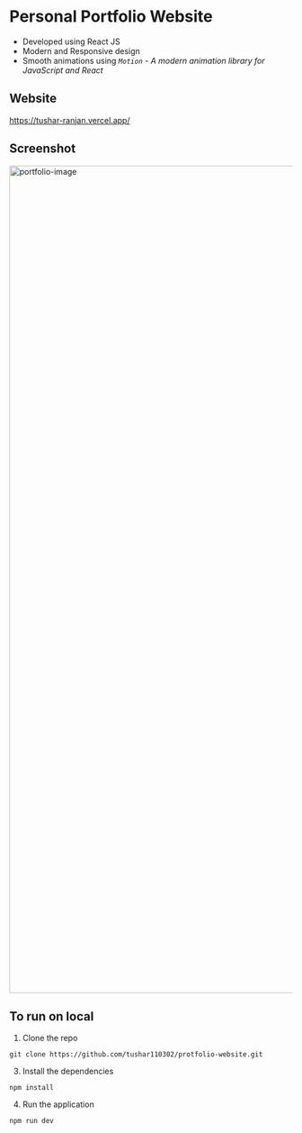 # Personal Portfolio Website

* Developed using React JS
* Modern and Responsive design
* Smooth animations using *`Motion` - A modern animation library for JavaScript and React*

## Website
https://tushar-ranjan.vercel.app/

## Screenshot
<img width="1470" alt="portfolio-image" src="https://github.com/user-attachments/assets/2c40e611-51eb-4e2c-8053-a57c276dfa28">


## To run on local
1. Clone the repo 
```
git clone https://github.com/tushar110302/protfolio-website.git
```
3. Install the dependencies 
```
npm install
 ```
4. Run the application 
```
npm run dev
```
